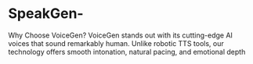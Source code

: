 # SpeakGen-
Why Choose VoiceGen? VoiceGen stands out with its cutting-edge AI voices that sound remarkably human. Unlike robotic TTS tools, our technology offers smooth intonation, natural pacing, and emotional depth
